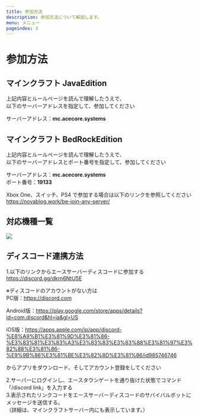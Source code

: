 ```yaml
---
title: 参加方法
description: 参加方法について解説します。
menu: メニュー
pageindex: 3
---
```

# 参加方法

## マインクラフト JavaEdition

上記内容とルールページを読んで理解したうえで、\
以下のサーバーアドレスを指定して、参加してください

サーバーアドレス：**mc.acecore.systems**

## マインクラフト BedRockEdition

上記内容とルールページを読んで理解したうえで、\
以下のサーバーアドレスとポート番号を指定して、参加してください

サーバーアドレス：**mc.acecore.systems**\
ポート番号：**19133**

Xbox One、スイッチ、PS4 で参加する場合は以下のリンクを参照してください\
https://novablog.work/be-join-any-server/



## 対応機種一覧

<!--StartFragment-->

![](https://cdn.discordapp.com/attachments/773390374789447710/856123242761945118/unknown.png)

<!--EndFragment-->

## ディスコード連携方法

1.以下のリンクからエースサーバーディスコードに参加する\
https://discord.gg/dkrn6NtU5E

﻿﻿※ディスコードのアカウントがない方は\
PC版：https://discord.com

Android版：https://play.google.com/store/apps/details?id=com.discord&hl=ja&gl=US

iOS版：https://apps.apple.com/jp/app/discord-%E8%A9%B1%E3%81%9D%E3%81%86-%E3%83%81%E3%83%A3%E3%83%83%E3%83%88%E3%81%97%E3%82%88%E3%81%86-%E9%9B%86%E3%81%BE%E3%82%8D%E3%81%86/id985746746

からアプリをダウンロード、そしてアカウント登録をしてください

2.サーバーにログインし、エースタウンゲートを通り抜けた状態でコマンド「/discord link」を入力する\
3.表示されたリンクコードをエースサーバーディスコードのサバイバルボットにメッセージを送信する。\
（詳細は、マインクラフトサーバー内にも表示しています。）